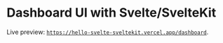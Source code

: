 # Dashboard UI with Svelte/SvelteKit

Live preview: [`https://hello-svelte-sveltekit.vercel.app/dashboard`](https://hello-svelte-sveltekit.vercel.app/dashboard).
